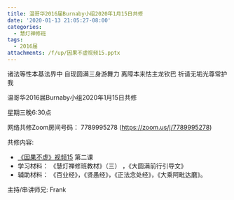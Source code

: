 ```yaml
---
title: 温哥华2016届Burnaby小组2020年1月15日共修
date: '2020-01-13 21:05:27-08:00'
categories:
  - 慧灯禅修班
tags:
  - 2016届
attachments: /f/up/因果不虚视频15.pptx
---
```

诸法等性本基法界中 自现圆满三身游舞力 离障本来怙主龙钦巴 祈请无垢光尊常护我

温哥华2016届Burnaby小组2020年1月15日共修 

星期三晚6:30点

网络共修Zoom房间号码： 7789995278 (<https://zoom.us/j/7789995278>)

共修内容: 

* [《因果不虚》视频15](https://www.youtube.com/watch?v=cMRBoLXSPqE) 第二课
* 学习材料：  《慧灯禅修班教材》（三） ，《大圆满前行引导文》
* 辅助材料：  《百业经》，《贤愚经》，《正法念处经》，《大乘阿毗达磨》。

主持/串讲师兄: Frank

